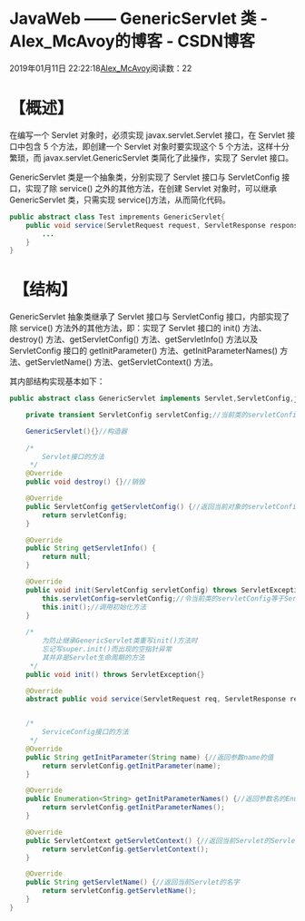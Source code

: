 # JavaWeb —— GenericServlet 类 - Alex_McAvoy的博客 - CSDN博客





2019年01月11日 22:22:18[Alex_McAvoy](https://me.csdn.net/u011815404)阅读数：22








# 【概述】

在编写一个 Servlet 对象时，必须实现 javax.servlet.Servlet 接口，在 Servlet 接口中包含 5 个方法，即创建一个 Servlet 对象时要实现这个 5 个方法，这样十分繁琐，而 javax.servlet.GenericServlet 类简化了此操作，实现了 Servlet 接口。

GenericServlet 类是一个抽象类，分别实现了 Servlet 接口与 ServletConfig 接口，实现了除 service() 之外的其他方法，在创建 Servlet 对象时，可以继承 GenericServlet 类，只需实现 service()方法，从而简化代码。

```java
public abstract class Test imprements GenericServlet{
    public void service(ServletRequest request, ServletResponse response) throws ServletException, IOException {
        ...
    }
}
```

#  【结构】

GenericServlet 抽象类继承了 Servlet 接口与 ServletConfig 接口，内部实现了除 service() 方法外的其他方法，即：实现了 Servlet 接口的 init() 方法、destroy() 方法、getServletConfig() 方法、getServletInfo() 方法以及 ServletConfig 接口的 getInitParameter() 方法、getInitParameterNames() 方法、getServletName() 方法、getServletContext() 方法。

其内部结构实现基本如下：

```java
public abstract class GenericServlet implements Servlet,ServletConfig,java.io.Serializable{

    private transient ServletConfig servletConfig;//当前类的servletConfig

    GenericServlet(){}//构造器
	
    /*
        Servlet接口的方法
     */
    @Override
    public void destroy() {}//销毁

    @Override
    public ServletConfig getServletConfig() {//返回当前对象的servletConfig
        return servletConfig;
    }

    @Override
    public String getServletInfo() {
        return null;
    }

    @Override
    public void init(ServletConfig servletConfig) throws ServletException {//初始化
        this.servletConfig=servletConfig;//令当前类的servletConfig等于Servlet的servletConfig
        this.init();//调用初始化方法
    }
	
    /*
        为防止继承GenericServlet类重写init()方法时
        忘记写super.init()而出现的空指针异常
        其并非是Servlet生命周期的方法
     */
    public void init() throws ServletException{}

    @Override
    abstract public void service(ServletRequest req, ServletResponse res) throws ServletException, IOException;//service() 抽象方法


    /* 
        ServiceConfig接口的方法
     */
    @Override
    public String getInitParameter(String name) {//返回参数name的值
        return servletConfig.getInitParameter(name);
    }

    @Override
    public Enumeration<String> getInitParameterNames() {//返回参数名的Enumeration对象
        return servletConfig.getInitParameterNames();
    }

    @Override
    public ServletContext getServletContext() {//返回当前Servlet的ServletContext
        return servletConfig.getServletContext();
    }

    @Override
    public String getServletName() {//返回当前Servlet的名字
        return servletConfig.getServletName();
    }
}
```






